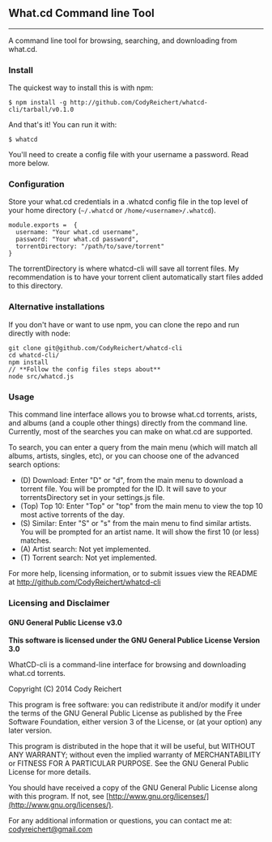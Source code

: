 ## What.cd Command line Tool
--------------

A command line tool for browsing, searching, and downloading from what.cd.

### Install

The quickest way to install this is with npm:

    $ npm install -g http://github.com/CodyReichert/whatcd-cli/tarball/v0.1.0

And that's it! You can run it with:

    $ whatcd

You'll need to create a config file with your username a password. Read more below.

### Configuration

Store your what.cd credentials in a .whatcd config file in the top level of your home
directory (`~/.whatcd` or `/home/<username>/.whatcd`).

    module.exports =  {
      username: "Your what.cd username",
      password: "Your what.cd password",
      torrentDirectory: "/path/to/save/torrent"
    }

The torrentDirectory is where whatcd-cli will save all torrent files. My recommendation
is to have your torrent client automatically start files added to this directory.

### Alternative installations

If you don't have or want to use npm, you can clone the repo and run directly with node:

    git clone git@github.com/CodyReichert/whatcd-cli
    cd whatcd-cli/
    npm install
    // **Follow the config files steps about**
    node src/whatcd.js

### Usage



This command line interface allows you to browse what.cd torrents, arists,
and albums (and a couple other things) directly from the command line.
Currently, most of the searches you can make on what.cd are supported.

To search, you can enter a query from the main menu (which will match all
albums, artists, singles, etc), or you can choose one of the advanced search options:


  - (D) Download: Enter "D" or "d", from the main menu to download a torrent file.
        You will be prompted for the ID. It will save to your torrentsDirectory set in your settings.js file.
  - (Top) Top 10: Enter "Top" or "top" from the main menu to view the top 10 most
        active torrents of the day.
  - (S) Similar: Enter "S" or "s" from the main menu to find similar artists.
        You will be prompted for an artist name. It will show the first 10 (or less) matches.
  - (A) Artist search: Not yet implemented.
  - (T) Torrent search: Not yet implemented.

For more help, licensing information, or to submit issues
view the README at http://github.com/CodyReichert/whatcd-cli

### Licensing and Disclaimer

#### GNU General Public License v3.0

**This software is licensed under the GNU General Publice License Version 3.0**

WhatCD-cli is a command-line interface for browsing and downloading what.cd torrents.


Copyright (C) 2014 Cody Reichert

This program is free software: you can redistribute it and/or modify
it under the terms of the GNU General Public License as published by
the Free Software Foundation, either version 3 of the License, or
(at your option) any later version.

This program is distributed in the hope that it will be useful,
but WITHOUT ANY WARRANTY; without even the implied warranty of
MERCHANTABILITY or FITNESS FOR A PARTICULAR PURPOSE.  See the
GNU General Public License for more details.

You should have received a copy of the GNU General Public License
along with this program.  If not, see [http://www.gnu.org/licenses/](http://www.gnu.org/licenses/).

For any additional information or questions, you can contact me
at: [codyreichert@gmail.com](mailto:codyreichert@gmail.com)
